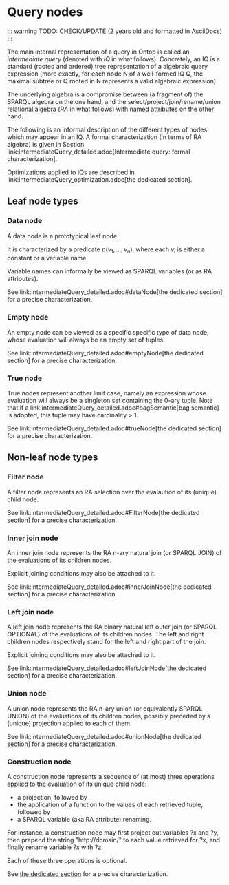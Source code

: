 # Query nodes

::: warning
TODO: CHECK/UPDATE (2 years old and formatted in AsciiDocs)
:::

The main internal representation of a query in Ontop is called an _intermediate query_ (denoted with _IQ_ in what follows).
Concretely,
an IQ is a standard (rooted and ordered) tree representation of a algebraic query expression (more exactly,
for each node N of a well-formed IQ Q,
the maximal subtree or Q rooted in N represents a valid algebraic expression).

The underlying algebra is a compromise between (a fragment of) the SPARQL algebra on the one hand,
and the select/project/join/rename/union relational algebra (_RA_ in what follows) with named attributes on the other hand.

The following is an informal description of the different types of nodes which may appear in an IQ.
A formal characterization (in terms of RA algebra) is given in Section link:intermediateQuery_detailed.adoc[Intermediate query: formal characterization].

Optimizations applied to IQs are described in link:intermediateQuery_optimization.adoc[the dedicated section].
 
## Leaf node types

### Data node

A data node is a prototypical leaf node.

It is characterized by a predicate $p(v_1, \dots, v_n)$,
where each $v_i$ is either a constant or a variable name.

Variable names can informally be viewed as SPARQL variables (or as RA attributes).

See link:intermediateQuery_detailed.adoc#dataNode[the dedicated section] for a precise characterization.

### Empty node

An empty node can be viewed as a specific specific type of data node,
whose evaluation will always be an empty set of tuples.

See link:intermediateQuery_detailed.adoc#emptyNode[the dedicated section] for a precise characterization.

### True node

True nodes represent another limit case,
namely an expression whose evaluation will always be a singleton set containing the 0-ary tuple.
Note that if a link:intermediateQuery_detailed.adoc#bagSemantic[bag semantic] is adopted,
this tuple may have cardinality > 1.  

See link:intermediateQuery_detailed.adoc#trueNode[the dedicated section] for a precise characterization.

## Non-leaf node types

### Filter node
A filter node represents an RA selection over the evalaution of its (unique) child node.

See link:intermediateQuery_detailed.adoc#FilterNode[the dedicated section] for a precise characterization.

### Inner join node
An inner join node represents the RA n-ary natural join (or SPARQL JOIN) of the evaluations of its children nodes.

Explicit joining conditions may also be attached to it.

See link:intermediateQuery_detailed.adoc#innerJoinNode[the dedicated section] for a precise characterization.

### Left join node
A left join node represents the RA binary natural left outer join (or SPARQL OPTIONAL) of the evaluations of its children nodes.
The left and right children nodes respectively stand for the left and right part of the join.

Explicit joining conditions may also be attached to it.

See link:intermediateQuery_detailed.adoc#leftJoinNode[the dedicated section] for a precise characterization.

### Union node

A union node represents the RA n-ary union (or equivalently SPARQL UNION) of the evaluations of its children nodes,
possibly preceded by a (unique) projection applied to each of them.

See link:intermediateQuery_detailed.adoc#unionNode[the dedicated section] for a precise characterization.

### Construction node

A construction node represents a sequence of (at most) three operations applied to the evaluation of its unique child node:

* a projection,
followed by
* the application of a function to the values of each retrieved tuple,
followed by
* a SPARQL variable (aka RA attribute) renaming.

For instance,
a construction node may first project out variables ?x and ?y,
then prepend the string "http://domain/" to each value retrieved for ?x,
and finally rename variable ?x with ?z.

Each of these three operations is optional. 

See [the dedicated section]() for a precise characterization.
